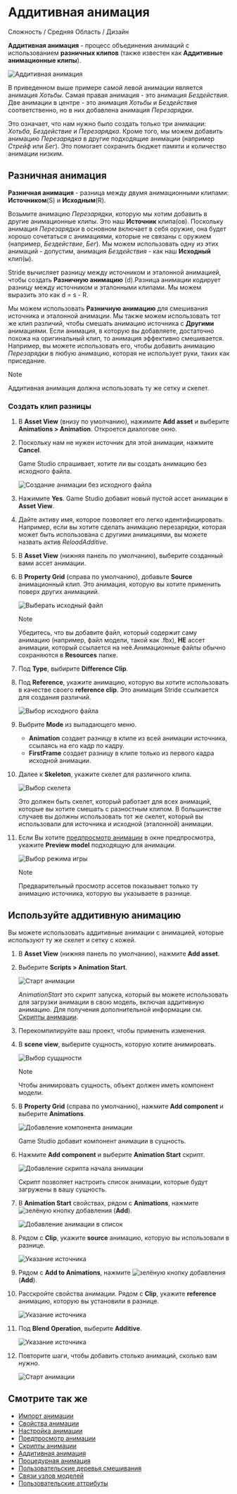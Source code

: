 # Аддитивная анимация

<span class="label label-doc-level">Сложность / Средняя</span>
<span class="label label-doc-audience">Область / Дизайн</span>

**Аддитивная анимация** - процесс объединения анимаций с использованием **разничных клипов** (также известен как **Аддитивные анимационные клипы**).

![Аддитивная анимация](media/animations-additive-sample.gif)

В приведенном выше примере самой левой анимации является анимация *Хотьбы*. Самая правая анимация - это анимация *Бездействия*. Две анимации в центре - это анимация *Хотьбы* и *Бездействия* соответственно, но в них добавлена анимация *Перезарядки*.

Это означает, что нам нужно было создать только три анимации: *Хотьба*, *Бездействие* и *Перезарядка*. Кроме того, мы можем добавить анимацию *Перезарядка* в другие подходящие анимации (например *Стрейф* или *Бег*). Это помогает сохранить бюджет памяти и количество анимации низким.

## Разничная анимация

**Разничная анимация** - разница между двумя анимационными клипами: **Источником**(S) и **Исходным**(R).

Возьмите анимацию *Перезарядки*, которую мы хотим добавить в другие анимационные клипы. Это наш **Источник** клипа(ов). Поскольку анимация *Перезарядки* в основном включает в себя оружие, она будет хорошо сочетаться с анимациями, которые не связаны с оружием (например, *Бездействие*, *Бег*). Мы можем использовать одну из этих анимаций - допустим, анимация *Бездействия* - как наш **Исходный** клип(ы).

Stride вычисляет разницу между источником и эталонной анимацией, чтобы создать **Разничную анимацию** (d).Разница анимации кодирует разницу между источником и эталонными клипами. Мы можем выразить это как d = s - R.

Мы можем использовать **Разничную анимацию** для смешивания источника и эталонной анимации. Мы также можем использовать тот же клип различий, чтобы смешать анимацию источника с **Другими** анимациями. Если анимация, в которую вы добавляете, достаточно похожа на оригинальный клип, то анимация эффективно смешивается. Например, вы можете использовать его, чтобы добавить анимацию *Перезарядки* в любую анимацию, которая не использует руки, таких как приседание.

>[!Note]
>Аддитивная анимация должна использовать ту же сетку и скелет.

### Создать клип разницы

1. В **Asset View** (внизу по умолчанию), нажимите **Add asset** и выберите **Animations > Animation**. Откроется диалогове окно.

2. Поскольку нам не нужен источник для этой анимации, нажмите **Cancel**.

    Game Studio спрашивает, хотите ли вы создать анимацию без исходного файла. 

    ![Создание анимации без исходного файла](media/create-animation-without-source-file.png)

3. Нажимите **Yes**. Game Studio добавит новый пустой ассет анимации в **Asset View**.

4. Дайте активу имя, которое позволяет его легко идентифицировать. Например, если вы хотите сделать анимацию перезарядки, которая может быть использована с другими анимациями, вы можете назвать актив *ReloadAdditive*.

5. В **Asset View** (нижняя панель по умолчанию), выберите созданный вами ассет анимации.

6. В **Property Grid** (справа по умолчанию), добавьте **Source** анимационный клип. Это анимация, которую вы хотите применить поверх других анимациий.

    ![Выберать исходный файл](media/animations-additive-animations-1.png)

     >[!Note]
     >Убедитесь, что вы добавите файл, который содержит саму анимацию (например, файл модели, такой как .fbx), **НЕ** ассет анимации, который ссылается на неё.Анимационные файлы обычно сохраняются в **Resources** папке.

7. Под **Type**, выбирите **Difference Clip**.

8. Под **Reference**, укажите анимацию, которую вы хотите использовать в качестве своего **reference clip**. Это анимация Stride ссылкается для создания различий.

    ![Выбор исходного файла](media/animations-additive-animations-2.png)

9. Выбрите **Mode** из выпадающего меню.

    * **Animation** создает разницу в клипе из всей анимации источника, ссылаясь на его кадр по кадру.
    * **FirstFrame** создает разницу в клипе только из первого кадра исходной анимации.

10. Далее к **Skeleton**, укажите скелет для различного клипа.

    ![Выбор скелета](media/animations-additive-animations-3.png)

    Это должен быть скелет, который работает для всех анимаций, которые вы хотите смешать с разностным клипом. В большинстве случаев вы должны использовать тот же скелет, который вы использовали для источника и исходной (эталонной) анимации.

11. Если Вы хотите [предпросмотр анимации](preview-animations.md) в окне предпросмотра,
укажите **Preview model** подходящую для анимации.

    ![Выбор режима игры](media/animations-additive-animations-4.png)

    >[!Note]
    >Предварительный просмотр ассетов показывает только ту анимацию источника, которую вы указываете в разнице.

## Используйте аддитивную анимацию

Вы можете использовать аддитивные анимации с анимацией, которые используют ту же скелет и сетку с кожей.

1. В **Asset View** (нижняя панель по умолчанию), нажмите **Add asset**.

2. Выберите **Scripts > Animation Start**.

    ![Старт анимации](media/animations-additive-animations-animation-start.png)

     *AnimationStart* это скрипт запуска, который вы можете использовать для загрузки анимации в свою модель, включая аддитивную анимацию. Для получения дополнительной информации см. [Скрипты анимации](animation-scripts.md).

3. Перекомпилируйте ваш проект, чтобы применить изменения.

4. В **scene view**, выберите сущность, которую хотите анимировать.

    ![Выбор сущщности](media/animations-use-3d-animations-select-entity.png)

    >[!Note]
    >Чтобы анимировать сущность, объект должен иметь компонент модели.

5. В **Property Grid** (справа по умолчанию), нажмите **Add component** и выберите **Animations**.

    ![Добавление компонента анимации](media/animations-use-3d-animations-add-animation-component.png)

    Game Studio добавит компонент анимации в сущность.

6. Нажмите **Add component** и выберите **Animation Start** скрипт.

    ![Добавление скрипта начала анимации](media/add-animation-start-script.png)

    Скрипт позволяет настроить список анимации, которые будут загружены в вашу сущность.

7. В **Animation Start** свойствах, рядом с **Animations**, нажмите ![зелёную кнопку добавления](~/manual/game-studio/media/green-plus-icon.png) (**Add**).

    ![Добавление анимации в список](media/add-animation-to-list.png)

8. Рядом с **Clip**, укажите **source** анимацию, которую вы использовали в разнице.

    ![Указание источника](media/specify-clip-1.png)

9. Рядом с **Add to Animations**, нажмите ![зелёную кнопку добавления](~/manual/game-studio/media/green-plus-icon.png) (**Add**).

10. Расскройте свойства анимации. Рядом с **Clip**, укажите **reference** анимацию, которую вы установили в разнице.

    ![Указание источника](media/specify-clip-2.png)

11. Под **Blend Operation**, выберите **Additive**.

    ![Указание источника](media/type-additive.png)

12. Повторите шаги, чтобы добавить столько анимаций, сколько вам нужно.

    ![Старт анимации](media/animations-additive-animations-start2.png)

## Смотрите так же

* [Импорт анимации](import-animations.md)
* [Свойства анимации](animation-properties.md)
* [Настройка анимации](set-up-animations.md)
* [Предпросмотр анимации](preview-animations.md)
* [Скрипты анимации](animation-scripts.md)
* [Аддитивная анимация](additive-animation.md)
* [Процедурная анимация](procedural-animation.md)
* [Пользовательские деревья смешивания](custom-blend-trees.md)
* [Связи узлов моделей](model-node-links.md)
* [Пользовательские аттрибуты](custom-attributes.md)